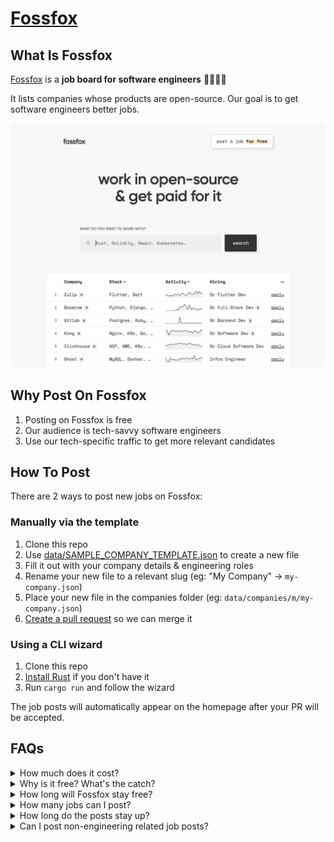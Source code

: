 # [Fossfox](https://fossfox.com/)

## What Is Fossfox

[Fossfox](https://fossfox.com/) is a **job board for software engineers** 👩‍💻👨‍💻

It lists companies whose products are open-source. Our goal is to get software engineers better jobs.

[![Fossfox](static/img/fossfox.webp)](https://fossfox.com/)

## Why Post On Fossfox

1. Posting on Fossfox is free
1. Our audience is tech-savvy software engineers
1. Use our tech-specific traffic to get more relevant candidates

## How To Post

There are 2 ways to post new jobs on Fossfox:

### Manually via the template

1. Clone this repo
1. Use [data/SAMPLE_COMPANY_TEMPLATE.json](data/SAMPLE_COMPANY_TEMPLATE.json) to create a new file
1. Fill it out with your company details & engineering roles
1. Rename your new file to a relevant slug (eg: "My Company" → `my-company.json`)
1. Place your new file in the companies folder (eg: `data/companies/m/my-company.json`)
1. [Create a pull request](https://docs.github.com/en/pull-requests/collaborating-with-pull-requests/proposing-changes-to-your-work-with-pull-requests/creating-a-pull-request) so we can merge it

### Using a CLI wizard

1. Clone this repo
1. [Install Rust](https://www.rust-lang.org/tools/install) if you don't have it
1. Run `cargo run` and follow the wizard

The job posts will automatically appear on the homepage after your PR will be accepted.

## FAQs

<details>
  <summary>How much does it cost?</summary>
  Free.
</details>

<details>
  <summary>Why is it free? What's the catch?</summary>
  Our homepage has a limit on how many positions it shows at once. For more visibility we are offering <a href="mailto:support@fossfox.com">sponsored posts</a>.
</details>

<details>
  <summary>How long will Fossfox stay free?</summary>
  Forever.
</details>

<details>
  <summary>How many jobs can I post?</summary>
  Unlimited, as long as they're all part of your engineering team.
</details>

<details>
  <summary>How long do the posts stay up?</summary>
  30 days. After that you can update the timestamp to extend for another 30 days.
</details>

<details>
  <summary>Can I post non-engineering related job posts?</summary>
  No. This job board is for tech-only positions.
</details>
